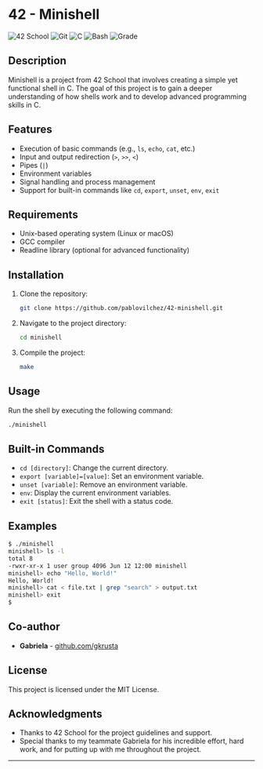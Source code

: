 # 42 - Minishell

![42 School](https://img.shields.io/badge/42%20School-Project-blue)
![Git](https://img.shields.io/badge/Git-F05032?logo=git&logoColor=white)
![C](https://img.shields.io/badge/C-A8B9CC?logo=c&logoColor=white)
![Bash](https://img.shields.io/badge/Bash-4EAA25?logo=gnubash&logoColor=white)
![Grade](https://img.shields.io/badge/Grade-101-brightgreen)



## Description

Minishell is a project from 42 School that involves creating a simple yet functional shell in C. The goal of this project is to gain a deeper understanding of how shells work and to develop advanced programming skills in C.

## Features

- Execution of basic commands (e.g., `ls`, `echo`, `cat`, etc.)
- Input and output redirection (`>`, `>>`, `<`)
- Pipes (`|`)
- Environment variables
- Signal handling and process management
- Support for built-in commands like `cd`, `export`, `unset`, `env`, `exit`

## Requirements

- Unix-based operating system (Linux or macOS)
- GCC compiler
- Readline library (optional for advanced functionality)

## Installation

1. Clone the repository:

    ```sh
    git clone https://github.com/pablovilchez/42-minishell.git
    ```

2. Navigate to the project directory:

    ```sh
    cd minishell
    ```

3. Compile the project:

    ```sh
    make
    ```

## Usage

Run the shell by executing the following command:

```sh
./minishell
```

## Built-in Commands

- `cd [directory]`: Change the current directory.
- `export [variable]=[value]`: Set an environment variable.
- `unset [variable]`: Remove an environment variable.
- `env`: Display the current environment variables.
- `exit [status]`: Exit the shell with a status code.

## Examples

```sh
$ ./minishell
minishell> ls -l
total 8
-rwxr-xr-x 1 user group 4096 Jun 12 12:00 minishell
minishell> echo "Hello, World!"
Hello, World!
minishell> cat < file.txt | grep "search" > output.txt
minishell> exit
$
```

## Co-author

- **Gabriela** - [github.com/gkrusta](https://github.com/gkrusta)

## License

This project is licensed under the MIT License.

## Acknowledgments

- Thanks to 42 School for the project guidelines and support.
- Special thanks to my teammate Gabriela for his incredible effort, hard work, and for putting up with me throughout the project.

---

